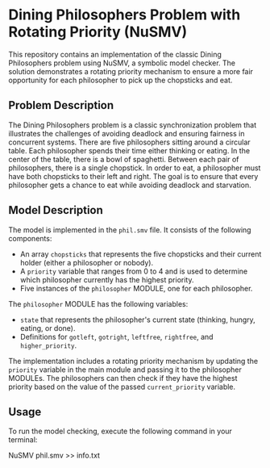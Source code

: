 # Dining Philosophers Problem with Rotating Priority (NuSMV)

This repository contains an implementation of the classic Dining Philosophers problem using NuSMV, a symbolic model checker. The solution demonstrates a rotating priority mechanism to ensure a more fair opportunity for each philosopher to pick up the chopsticks and eat.

## Problem Description

The Dining Philosophers problem is a classic synchronization problem that illustrates the challenges of avoiding deadlock and ensuring fairness in concurrent systems. There are five philosophers sitting around a circular table. Each philosopher spends their time either thinking or eating. In the center of the table, there is a bowl of spaghetti. Between each pair of philosophers, there is a single chopstick. In order to eat, a philosopher must have both chopsticks to their left and right. The goal is to ensure that every philosopher gets a chance to eat while avoiding deadlock and starvation.

## Model Description

The model is implemented in the `phil.smv` file. It consists of the following components:

- An array `chopsticks` that represents the five chopsticks and their current holder (either a philosopher or nobody).
- A `priority` variable that ranges from 0 to 4 and is used to determine which philosopher currently has the highest priority.
- Five instances of the `philosopher` MODULE, one for each philosopher.

The `philosopher` MODULE has the following variables:

- `state` that represents the philosopher's current state (thinking, hungry, eating, or done).
- Definitions for `gotleft`, `gotright`, `leftfree`, `rightfree`, and `higher_priority`.

The implementation includes a rotating priority mechanism by updating the `priority` variable in the main module and passing it to the philosopher MODULEs. The philosophers can then check if they have the highest priority based on the value of the passed `current_priority` variable.

## Usage

To run the model checking, execute the following command in your terminal:

NuSMV phil.smv >> info.txt

